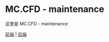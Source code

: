 # MC.CFD - maintenance

这里是 MC.CFD - maintenance

[前端](https://github.com/MCCFD/front) | [后端](https://github.com/MCCFD/api)
